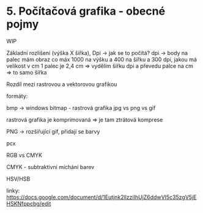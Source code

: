 # 5. Počítačová grafika - obecné pojmy


WIP 

Základní rozlišení (výška X šířka), Dpi -> jak se to počítá? 
dpi -> body na palec
mám obraz co máx 1000 na výšku a 400 na šířku a 300 dpi, jakou má velikost v cm
1 palec je 2,4 cm
=> vydělím šířku dpi a převedu palce na cm
=> to samo šířka

Rozdíl mezi rastrovou a vektorovou grafikou

formáty:

bmp -> windows bitmap - rastrová grafika
jpg vs png vs gif 

rastrová grafika je komprimovaná => je tam ztrátová komprese

PNG -> rozšiřující gif, přidají se barvy

pcx

RGB vs CMYK

CMYK - subtraktivní míchání barev

HSV/HSB

linky:
https://docs.google.com/document/d/1Eutjnk2llzziIhUjZ6ddwVI5c35zgV5jEHSKNfppcbg/edit